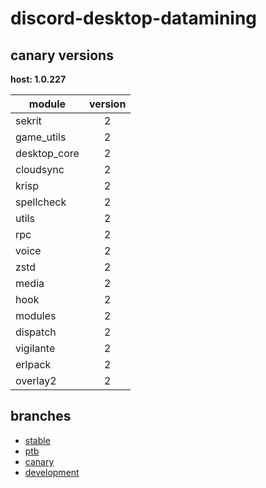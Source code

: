 # discord-desktop-datamining

## canary versions

**host: 1.0.227**

| module | version |
| ------ | :-----: |
| sekrit | 2 |
| game_utils | 2 |
| desktop_core | 2 |
| cloudsync | 2 |
| krisp | 2 |
| spellcheck | 2 |
| utils | 2 |
| rpc | 2 |
| voice | 2 |
| zstd | 2 |
| media | 2 |
| hook | 2 |
| modules | 2 |
| dispatch | 2 |
| vigilante | 2 |
| erlpack | 2 |
| overlay2 | 2 |

## branches

- [stable](https://github.com/OpenAsar/discord-desktop-datamining/tree/stable)
- [ptb](https://github.com/OpenAsar/discord-desktop-datamining/tree/ptb)
- [canary](https://github.com/OpenAsar/discord-desktop-datamining/tree/canary)
- [development](https://github.com/OpenAsar/discord-desktop-datamining/tree/development)